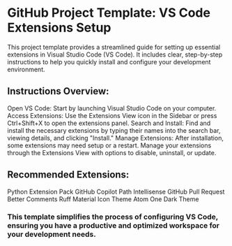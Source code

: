 # GitHub Project Template: VS Code Extensions Setup
This project template provides a streamlined guide for setting up essential extensions in Visual Studio Code (VS Code). It includes clear, step-by-step instructions to help you quickly install and configure your development environment.

## Instructions Overview:
Open VS Code: Start by launching Visual Studio Code on your computer.
Access Extensions: Use the Extensions View icon in the Sidebar or press Ctrl+Shift+X to open the extensions panel.
Search and Install: Find and install the necessary extensions by typing their names into the search bar, viewing details, and clicking "Install."
Manage Extensions: After installation, some extensions may need setup or a restart. Manage your extensions through the Extensions View with options to disable, uninstall, or update.

## Recommended Extensions:

Python Extension Pack
GitHub Copilot
Path Intellisense
GitHub Pull Request
Better Comments
Ruff
Material Icon Theme
Atom One Dark Theme

### This template simplifies the process of configuring VS Code, ensuring you have a productive and optimized workspace for your development needs.
